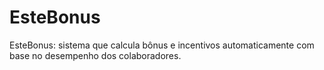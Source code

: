 # EsteBonus
EsteBonus: sistema que calcula bônus e incentivos automaticamente com base no desempenho dos colaboradores.
